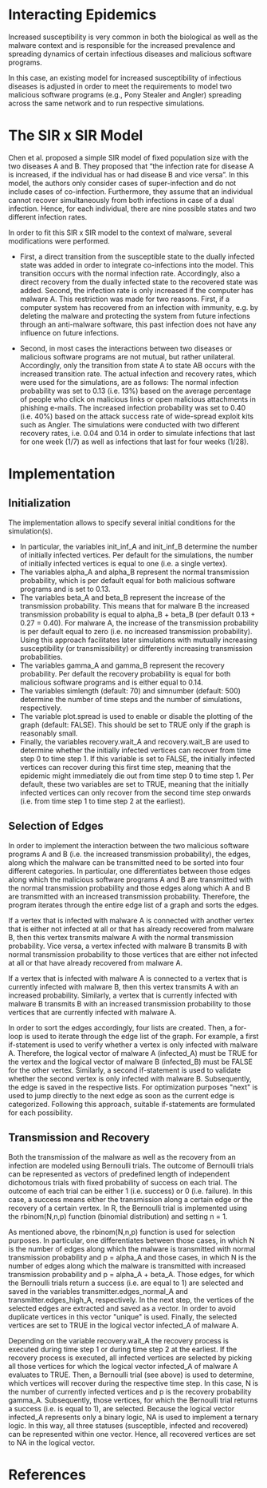 # Interacting Epidemics

Increased susceptibility is very common in both the biological as well as the malware context and is responsible for the increased prevalence and spreading dynamics of certain infectious diseases and malicious software programs. 

In this case, an existing model for increased susceptibility of infectious diseases is adjusted in order to meet the requirements to model two malicious software programs (e.g., Pony Stealer and Angler) spreading across the same network and to run respective simulations. 

# The SIR x SIR Model

Chen et al. proposed a simple SIR model of fixed population size with the two diseases A and B. They proposed that “the infection rate for disease A is increased, if the individual has or had disease B and vice versa”. In this model, the authors only consider cases of super-infection and do not include cases of co-infection. Furthermore, they assume that an individual cannot recover simultaneously from both infections in case of a dual infection. Hence, for each individual, there are nine possible states and two different infection rates. 

In order to fit this SIR x SIR model to the context of malware, several modifications were performed. 

* First, a direct transition from the susceptible state to the dually infected state was added in order to integrate co-infections into the model. This transition occurs with the normal infection rate. Accordingly, also a direct recovery from the dually infected state to the recovered state was added. Second, the infection rate is only increased if the computer has malware A. This restriction was made for two reasons. First, if a computer system has recovered from an infection with immunity, e.g. by deleting the malware and protecting the system from future infections through an anti-malware software, this past infection does not have any influence on future infections.

* Second, in most cases the interactions between two diseases or malicious software programs are not mutual, but rather unilateral. Accordingly, only the transition from state A to state AB occurs with the increased transition rate. The actual infection and recovery rates, which were used for the simulations, are as follows: The normal infection probability was set to 0.13 (i.e. 13%) based on
the average percentage of people who click on malicious links or open malicious attachments in phishing e-mails. The increased infection probability was set to 0.40 (i.e. 40%) based on the attack success rate of wide-spread exploit kits such as Angler. The simulations were conducted with two different recovery rates, i.e. 0.04 and 0.14 in order to simulate infections that last for one week (1/7) as well as infections that last for four weeks (1/28).

# Implementation

## Initialization

The implementation allows to specify several initial conditions for the simulation(s). 
* In particular, the variables init_inf_A and init_inf_B determine the number of initially infected vertices. Per default for the simulations, the number of initially infected vertices is equal to one (i.e. a single vertex). 
* The variables alpha_A and alpha_B represent the normal transmission probability, which is per default equal for both malicious software programs and is set to 0.13. 
* The variables beta_A and beta_B represent the increase of the transmission probability. This means that for malware B the increased transmission probability is equal to alpha_B + beta_B (per default  0.13 + 0.27 = 0.40). For malware A, the increase of the transmission probability is per default equal to zero (i.e. no increased transmission probability). Using this approach facilitates later simulations with mutually increasing susceptibility (or transmissibility) or differently increasing transmission probabilities.
* The variables gamma_A and gamma_B represent the recovery probability. Per default the recovery probability is equal for both malicious software programs and is either equal to 0.14.
* The variables simlength (default: 70) and simnumber (default: 500) determine the number of time steps and the number of simulations, respectively.  
* The variable plot.spread is used to enable or disable the plotting of the graph (default: FALSE). This should be set to TRUE only if the graph is reasonably small.
* Finally, the variables recovery.wait_A and recovery.wait_B are used to determine whether the initially infected vertices can recover from time step 0 to time step 1. If this variable is set to FALSE, the initially infected vertices can recover during this first time step, meaning that the epidemic might immediately die out from time step 0 to time step 1. Per default, these two variables are set to TRUE, meaning that the initially infected vertices can only recover from the second time step onwards (i.e. from time step 1 to time step 2 at the earliest).

## Selection of Edges

In order to implement the interaction between the two malicious software programs A and B (i.e. the increased transmission probability), the edges, along which the malware can be transmitted need to be sorted into four different categories. In particular, one differentiates between those edges along which the malicious software programs A and B are transmitted with the normal transmission probability and those edges along which A and B are transmitted with an increased transmission probability. Therefore, the program iterates through the entire edge list of a graph and sorts the edges. 

If a vertex that is infected with malware A is connected with another vertex that is either not infected at all or that has already recovered from malware B, then this vertex transmits malware A with the normal transmission probability. Vice versa, a vertex
infected with malware B transmits B with normal transmission probability to those vertices that are either not infected at all or that have already recovered from malware A. 


If a vertex that is infected with malware A is connected to a vertex that is currently infected with malware B, then this vertex transmits A with an increased probability. Similarly, a vertex that is currently infected with malware B transmits B with an increased transmission probability to those vertices that are currently infected with malware A.

In order to sort the edges accordingly, four lists are created. Then, a for-loop is used to iterate through the edge list of the graph. For example, a first if-statement is used to verify whether a vertex is only infected with malware A. Therefore, the logical vector of malware A (infected_A) must be TRUE for the vertex and the logical vector of malware B (infected_B) must be FALSE for the other vertex. Similarly, a second if-statement is used to validate whether the second vertex is only infected with malware B. Subsequently, the edge is saved in the respective lists. For optimization purposes "next" is used to jump directly to the next edge as soon as the current edge is categorized. Following this approach, suitable if-statements are formulated for each possibility.

## Transmission and Recovery

Both the transmission of the malware as well as the recovery from an infection are modeled using Bernoulli trials. The outcome of Bernoulli trials can be represented as vectors of predefined length of independent dichotomous trials with fixed probability of success on each trial. The outcome of each trial can be either 1 (i.e. success) or 0 (i.e. failure). In this case, a success means either the transmission along a certain edge or the recovery of a certain vertex. In R, the Bernoulli trial is implemented using the rbinom(N,n,p) function (binomial distribution) and setting n = 1.

As mentioned above, the rbinom(N,n,p) function is used for selection purposes. In particular, one differentiates between those cases, in which N is the number of edges along which the malware is transmitted with normal transmission probability and p = alpha_A and those cases, in which N is the number of edges along which the malware is transmitted with increased transmission
probability and p = alpha_A + beta_A. Those edges, for which the Bernoulli trials return a success (i.e. are equal to 1) are selected and saved in the variables transmitter.edges_normal_A and transmitter.edges_high_A, respectively. In the next step, the vertices of the selected edges are extracted and saved as a vector. In order to avoid duplicate vertices in this vector "unique" is used. Finally, the
selected vertices are set to TRUE in the logical vector infected_A of malware A.

Depending on the variable recovery.wait_A the recovery process is executed during time step 1 or during time step 2 at
the earliest. If the recovery process is executed, all infected vertices are selected by picking all those vertices for which the logical vector infected_A of malware A evaluates to TRUE. Then, a Bernoulli trial (see above) is used to determine, which vertices will recover during the respective time step. In this case, N is the number of currently infected vertices and p is the recovery probability gamma_A. Subsequently, those vertices, for which the Bernoulli trial returns a success (i.e. is equal to 1), are selected. Because the logical vector infected_A represents only a binary logic, NA is used to implement a ternary logic. In this way, all three statuses (susceptible, infected and recovered) can be represented within one vector. Hence, all recovered vertices are set to NA in the logical vector.

# References

